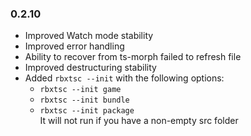 ### **0.2.10**
- Improved Watch mode stability
- Improved error handling
- Ability to recover from ts-morph failed to refresh file
- Improved destructuring stability
- Added `rbxtsc --init` with the following options:
	- `rbxtsc --init game`
	- `rbxtsc --init bundle`
	- `rbxtsc --init package`\
	It will not run if you have a non-empty src folder